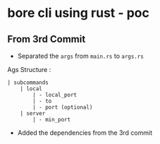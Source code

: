 # bore cli using rust - poc

## From 3rd Commit
 - Separated the `args` from `main.rs` to `args.rs` 
 
 Ags Structure :
```
| subcommands 
    | local
        | - local_port
        | - to
        | - port (optional)
    | server
        | - min_port
```
 - Added the dependencies from the 3rd commit